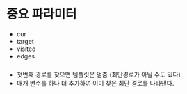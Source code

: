 # 중요 파라미터
- cur
- target
- visited
- edges

###
- 첫번째 경로를 찾으면 템플릿은 멈춤 (최단경로가 아닐 수도 있다)
- 매개 변수를 하나 더 추가하여 이미 찾은 최단 경로를 나타낸다.